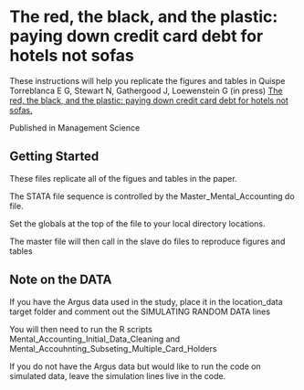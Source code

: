 
# The red, the black, and the plastic: paying down credit card debt for hotels not sofas

These instructions will help you replicate the figures and tables in Quispe Torreblanca E G, Stewart N, Gathergood J, Loewenstein G (in press) [The red, the black, and the plastic: paying down credit card debt for hotels not sofas.](https://papers.ssrn.com/sol3/papers.cfm?abstract_id=3037416)

Published in Management Science
 
## Getting Started

These files replicate all of the figues and tables in the paper.

The STATA file sequence is controlled by the Master_Mental_Accounting do file.

Set the globals at the top of the file to your local directory locations. 

The master file will then call in the slave do files to reproduce figures and tables

## Note on the DATA

If you have the Argus data used in the study, place it in the location_data target folder and comment out the SIMULATING RANDOM DATA lines

You will then need to run the R scripts Mental_Accounting_Initial_Data_Cleaning and Mental_Accouhnting_Subseting_Multiple_Card_Holders

If you do not have the Argus data but would like to run the code on simulated data, leave the simulation lines live in the code.
